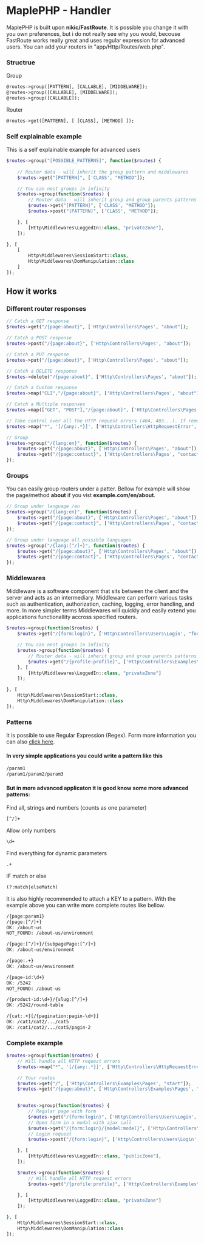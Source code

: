 
# MaplePHP - Handler 
MaplePHP is built upon **nikic/FastRoute**. It is possible you change it with you own preferences, but i do not really see why you would, becouse FastRoute works really great and uses regular expression for advanced users. You can add your routers in "app/Http/Routes/web.php".


### Structrue

Group
```html
@routes->group([PATTERN], [CALLABLE], [MIDDELWARE]);
@routes->group([CALLABLE], [MIDDELWARE]);
@routes->group([CALLABLE]);
```

Router
```html
@routes->get([PATTERN], [ [CLASS], [METHOD] ]);
```

### Self explainable example
This is a self explainable example for advanced users
```php
$routes->group("[POSSIBLE_PATTERNS]", function($routes) {
    
    // Router data - will inherit the group pattern and middlewares
    $routes->get("[PATTERN]", ['CLASS', "METHOD"]);

	// You can nest groups in infinity
    $routes->group(function($routes) {
    	// Router data - will inherit group and group parents patterns and middlewares
		$routes->get("[PATTERN]", ['CLASS', "METHOD"]);
		$routes->post("[PATTERN]", ['CLASS', "METHOD"]);

    }, [
	    [Http\Middlewares\LoggedIn::class, "privateZone"],
	]);

}, [
    [
    	Http\Middlewares\SessionStart::class,
		Http\Middlewares\DomManipulation::class
    ]
]);

```

## How it works

### Different router responses
```php
// Catch a GET response
$routes->get("/{page:about}", ['Http\Controllers\Pages', "about"]);

// Catch a POST response
$routes->post("/{page:about}", ['Http\Controllers\Pages', "about"]);

// Catch a PUT response
$routes->put("/{page:about}", ['Http\Controllers\Pages', "about"]);

// Catch a DELETE response
$routes->delete("/{page:about}", ['Http\Controllers\Pages', "about"]);

// Catch a Custom response
$routes->map("CLI","/{page:about}", ['Http\Controllers\Pages', "about"]);

// Catch a Multiple responses
$routes->map(["GET", "POST"],"/{page:about}", ['Http\Controllers\Pages', "about"]);

// Take control over all the HTTP request errors (404, 403...). If removed, MaplePHP will generically try to handle the error responses. 
$routes->map("*", '[/{any:.*}]', ['Http\Controllers\HttpRequestError', "handleError"]);

// Group 
$routes->group("/{lang:en}", function($routes) {
	$routes->get("/{page:about}", ['Http\Controllers\Pages', "about"]);
    $routes->get("/{page:contact}", ['Http\Controllers\Pages', "contact"]);
});
```

### Groups
You can easily group routers under a patter. Bellow for example will show the page/method **about** if you vist **example.com/en/about**.
```php
// Group under language /en
$routes->group("/{lang:en}", function($routes) {
	$routes->get("/{page:about}", ['Http\Controllers\Pages', "about"]);
    $routes->get("/{page:contact}", ['Http\Controllers\Pages', "contact"]);
});

// Group under language all possible languages
$routes->group("/{lang:[^/]+}", function($routes) {
	$routes->get("/{page:about}", ['Http\Controllers\Pages', "about"]);
    $routes->get("/{page:contact}", ['Http\Controllers\Pages', "contact"]);
});
```

### Middlewares
Middleware is a software component that sits between the client and the server and acts as an intermediary. Middleware can perform various tasks such as authentication, authorization, caching, logging, error handling, and more. In more simpler terms Middlewares will quickly and easily extend you applications functionallity accross specified routers.

```php
$routes->group(function($routes) {
	$routes->get("/{form:login}", ['Http\Controllers\Users\Login', "form"]);

	// You can nest groups in infinity
	$routes->group(function($routes) {
        // Router data - will inherit group and group parents patterns and middlewares
        $routes->get("/{profile:profile}", ['Http\Controllers\Examples\PrivatePage', "profile"]);
    }, [
        [Http\Middlewares\LoggedIn::class, "privateZone"]
    ]);

}, [
    Http\Middlewares\SessionStart::class,
	Http\Middlewares\DomManipulation::class
]);

```

### Patterns
It is possible to use Regular Expression (Regex). Form more information you can also [click here](https://github.com/nikic/FastRoute).

#### In very simple applications you could write a pattern like this
```html
/param1
/param1/param2/param3
```

#### But in more advanced applicaton it is good know some more advanced patterns:
Find all, strings and numbers (counts as one parameter)
```html
[^/]+
```

Allow only numbers
```html
\d+
```

Find everything for dynamic parameters 
```html
.+
```
IF match or else
```html
(?:match|elseMatch)
```

It is also highly recommended to attach a KEY to a pattern. With the example above you can write more complete routes like bellow.
```html
/{page:param1}
/{page:[^/]+}
OK: /about-us
NOT_FOUND: /about-us/environment
```

```html
/{page:[^/]+}/{subpagePage:[^/]+}
OK: /about-us/environment
```
```html
/{page:.+}
OK: /about-us/environment
```
```html
/{page-id:\d+}
OK: /5242
NOT_FOUND: /about-us
```
```html
/{product-id:\d+}/{slug:[^/]+}
OK: /5242/round-table
```
```html
/{cat:.+}[/{pagination:pagin-\d+}]
OK: /cat1/cat2/.../cat5
OK: /cat1/cat2/.../cat5/pagin-2
```

### Complete example
```php
$routes->group(function($routes) {
    // Will handle all HTTP request errors 
	$routes->map("*", '[/{any:.*}]', ['Http\Controllers\HttpRequestError', "handleError"]);

    // Your routes
	$routes->get("/", ['Http\Controllers\Examples\Pages', "start"]);
	$routes->get("/{page:about}", ['Http\Controllers\Examples\Pages', "about"]);

    
    $routes->group(function($routes) {
        // Regular page with form
        $routes->get("/{form:login}", ['Http\Controllers\Users\Login', "form"]);
        // Open form in a modal with ajax call
        $routes->get("/{form:login}/{model:model}", ['Http\Controllers\Users\Login', "formModel"]);
        // Login request
        $routes->post("/{form:login}", ['Http\Controllers\Users\Login', "login"]);

    }, [
        [Http\Middlewares\LoggedIn::class, "publicZone"],
    ]);

    $routes->group(function($routes) {
        // Will handle all HTTP request errors 
        $routes->get("/{profile:profile}", ['Http\Controllers\Examples\PrivatePage', "profile"]);

    }, [
        [Http\Middlewares\LoggedIn::class, "privateZone"]
    ]);

}, [
    Http\Middlewares\SessionStart::class,
	Http\Middlewares\DomManipulation::class
]);
```

